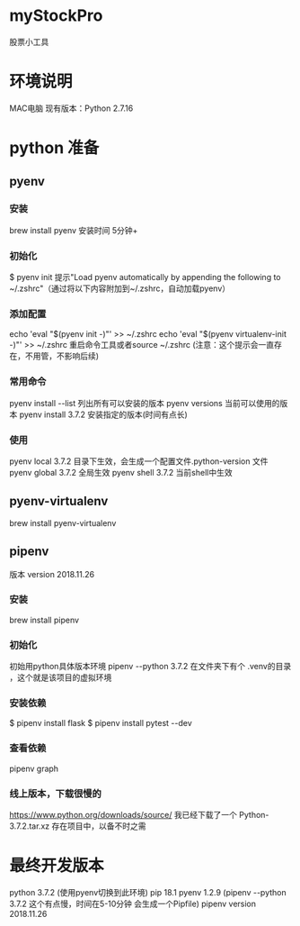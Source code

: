 # myStockPro
股票小工具

# 环境说明
MAC电脑
现有版本：Python 2.7.16

# python 准备
## pyenv
### 安装
brew install pyenv 安装时间 5分钟+
### 初始化
$ pyenv init
提示"Load pyenv automatically by appending the following to ~/.zshrc"（通过将以下内容附加到~/.zshrc，自动加载pyenv）
### 添加配置
echo 'eval "$(pyenv init -)"' >> ~/.zshrc
echo 'eval "$(pyenv virtualenv-init -)"' >> ~/.zshrc
重启命令工具或者source ~/.zshrc
(注意：这个提示会一直存在，不用管，不影响后续)
### 常用命令
pyenv install --list  列出所有可以安装的版本
pyenv versions        当前可以使用的版本
pyenv install 3.7.2   安装指定的版本(时间有点长)
### 使用
pyenv local 3.7.2   目录下生效，会生成一个配置文件.python-version 文件
pyenv global 3.7.2  全局生效
pyenv shell 3.7.2   当前shell中生效

## pyenv-virtualenv
brew install pyenv-virtualenv

## pipenv
版本 version 2018.11.26
### 安装
brew install pipenv
### 初始化
初始用python具体版本环境 pipenv --python 3.7.2
在文件夹下有个 .venv的目录 ，这个就是该项目的虚拟环境
### 安装依赖
$ pipenv install flask
$ pipenv install pytest --dev 
### 查看依赖
pipenv graph
### 线上版本，下载很慢的
https://www.python.org/downloads/source/
我已经下载了一个 Python-3.7.2.tar.xz 存在项目中，以备不时之需

# 最终开发版本
python 3.7.2 (使用pyenv切换到此环境)
pip 18.1
pyenv 1.2.9 (pipenv --python 3.7.2 这个有点慢，时间在5-10分钟 会生成一个Pipfile)
pipenv version 2018.11.26





